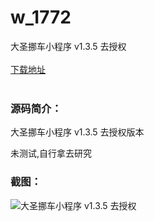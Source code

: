 # w_1772
大圣挪车小程序 v1.3.5 去授权
<br/></br>
[下载地址](https://www.uuid2.com/1772.html "下载地址")
<br/></br>
<h3>源码简介：</h3>
<p>大圣挪车小程序 v1.3.5 去授权版本<p>
<p>未测试,自行拿去研究<p>
<h3>截图：</h3>
<img src="https://www.uuid2.com/wp-content/uploads/img/202111/90a559f263.png" alt="大圣挪车小程序 v1.3.5 去授权">
